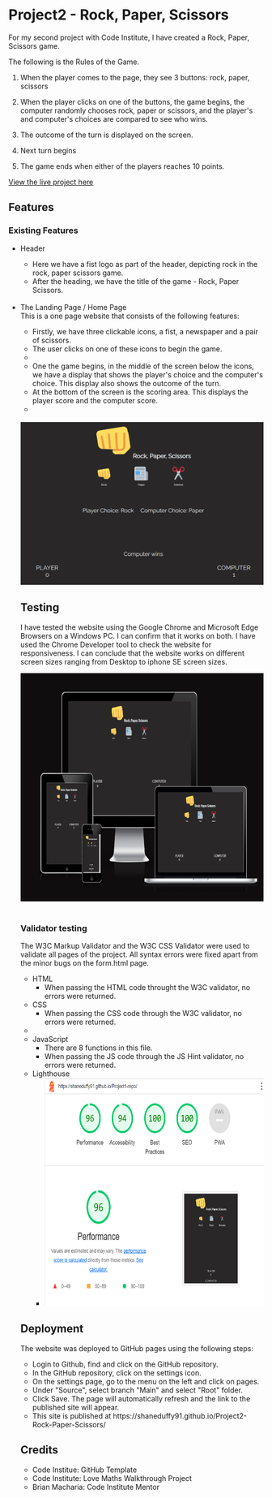 # Project2 - Rock, Paper, Scissors

For my second project with Code Institute, I have created a Rock, Paper, Scissors game.

The following is the Rules of the Game.
1. When the player comes to the page, they see 3 buttons: rock, paper, scissors
2. When the player clicks on one of the buttons, the game begins, the computer
    randomly chooses rock, paper or scissors, and the player's and computer's 
    choices are compared to see who wins.

3. The outcome of the turn is displayed on the screen.

4. Next turn begins 
5. The game ends when either of the players reaches 10 points.

<a href=" https://shaneduffy91.github.io/Project2-Rock-Paper-Scissors/" target="_blank" aria-label="The live project">View the live project here</a>

## Features
### Existing Features

<ul> 
<li>Header</li>
        <ul>
        <li>Here we have a fist logo as part of the header, depicting rock in the rock, paper scissors game.</li>
        <li>After the heading, we have the title of the game - Rock, Paper Scissors.</li>
        </ul>
        <br>

<li>The Landing Page / Home Page</li>
This is a one page website that consists of the following features:
        <ul>
        <li>Firstly, we have three clickable icons, a fist, a newspaper and a pair of scissors.</li>
        <li>The user clicks on one of these icons to begin the game.<li>
        <li>One the game begins, in the middle of the screen below the icons, we have a display that shows the player's choice and the computer's choice. This display also shows the outcome of the turn. 
        <li>At the bottom of the screen is the scoring area. This displays the player score and the computer score.<li>
        </ul>
        <br>
 
<img src = "assets/images/Rock paper scissors 26-07-2023.png" alt = "image of home page">
  
<br>


## Testing
I have tested the website using the Google Chrome and Microsoft Edge Browsers on a Windows PC. I can confirm that it works on both.
I have used the Chrome Developer tool to check the website for responsiveness. I can conclude that the website works on different screen 
sizes ranging from Desktop to iphone SE screen sizes.

<img src="assets/images/amiresponsive.png"  style="width:600px; height:450px" alt="Responsive Website">

<br>
<br>

### Validator testing
The W3C Markup Validator and the W3C CSS Validator were used to validate all pages of the project. All syntax errors were fixed 
apart from the minor bugs on the form.html page.
<ul>
        <li>
        HTML
        <ul><li>When passing the HTML code throught the W3C validator, no errors were returned.</li></ul>
        </li>
        <li>
        CSS
        <ul><li>When passing the CSS code through the W3C validator, no errors were returned.</li>
        </ul>
        </li>
        <li>
        <li>JavaScript
        <ul><li>There are 8 functions in this file.</li>
            <li>When passing the JS code through the JS Hint validator, no errors were returned. 
            </li>
        </ul>
        </li>
        <li>
        Lighthouse
        <ul>
        <li><img src="assets/images/Screenshot 2023-07-26 212101.png"  style="width:700px; height:450px" alt="Lighthouse"></li>
        </ul>
        </li>
</ul>


## Deployment
The website was deployed to GitHub pages using the following steps:
<ul>
<li>Login to Github, find and click on the GitHub repository.</li>
<li>In the GitHub repository, click on the settings icon.</li>
<li>On the settings page, go to the menu on the left and click on pages.</li>
<li>Under "Source", select branch "Main" and select "Root" folder.</li>
<li>Click Save. The page will automatically refresh and the link to the published site will appear.</li>
<li>This site is published at  <a href=" https://shaneduffy91.github.io/Project2-Rock-Paper-Scissors/" target="_blank" aria-label="The live project"></a> https://shaneduffy91.github.io/Project2-Rock-Paper-Scissors/</li>
</ul> 

## Credits
<ul>
<li>Code Institue: GitHub Template</li>
<li>Code Institute: Love Maths Walkthrough Project</li>
<li>Brian Macharia: Code Institute Mentor</li>
</ul>

